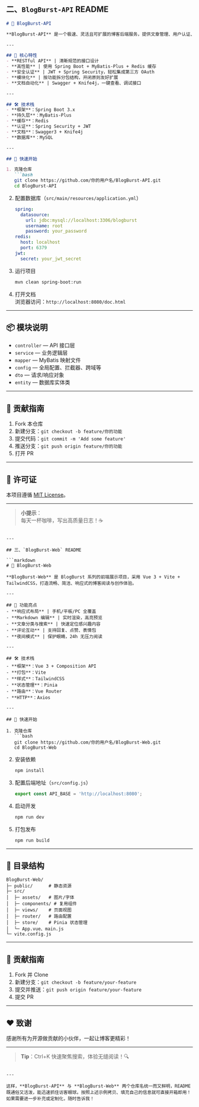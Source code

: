 

## 二、`BlogBurst-API` README

```markdown
# 🚀 BlogBurst-API

**BlogBurst-API** 是一个极速、灵活且可扩展的博客后端服务，提供文章管理、用户认证、评论互动、标签分类等核心功能。

---

## 🎉 核心特性
- **RESTful API** | 清晰规范的接口设计  
- **高性能** | 使用 Spring Boot + MyBatis-Plus + Redis 缓存  
- **安全认证** | JWT + Spring Security，轻松集成第三方 OAuth  
- **模块化** | 按功能拆分包结构，开闭原则友好扩展  
- **文档自动化** | Swagger + Knife4j，一键查看、调试接口  

---

## 🛠 技术栈
- **框架**：Spring Boot 3.x  
- **持久层**：MyBatis-Plus  
- **缓存**：Redis  
- **认证**：Spring Security + JWT  
- **文档**：Swagger3 + Knife4j  
- **数据库**：MySQL  

---

## 🚀 快速开始

1. 克隆仓库
   ```bash
   git clone https://github.com/你的用户名/BlogBurst-API.git
   cd BlogBurst-API
   ```
2. 配置数据库（`src/main/resources/application.yml`）  
   ```yaml
   spring:
     datasource:
       url: jdbc:mysql://localhost:3306/blogburst
       username: root
       password: your_password
   redis:
     host: localhost
     port: 6379
   jwt:
     secret: your_jwt_secret
   ```
3. 运行项目
   ```bash
   mvn clean spring-boot:run
   ```
4. 打开文档  
   浏览器访问：`http://localhost:8080/doc.html`

---

## 📦 模块说明
- `controller` — API 接口层  
- `service` — 业务逻辑层  
- `mapper` — MyBatis 映射文件  
- `config` — 全局配置、拦截器、跨域等  
- `dto` — 请求/响应对象  
- `entity` — 数据库实体类  

---

## 🤝 贡献指南
1. Fork 本仓库  
2. 新建分支：`git checkout -b feature/你的功能`  
3. 提交代码：`git commit -m 'Add some feature'`  
4. 推送分支：`git push origin feature/你的功能`  
5. 打开 PR  

---

## 📝 许可证
本项目遵循 [MIT License](LICENSE)。

---

> **小提示**：  
> 每天一杯咖啡，写出高质量日志！☕
```

---

## 三、`BlogBurst-Web` README

```markdown
# 🌟 BlogBurst-Web

**BlogBurst-Web** 是 BlogBurst 系列的前端展示项目，采用 Vue 3 + Vite + TailwindCSS，打造流畅、简洁、响应式的博客阅读与创作体验。

---

## 🎨 功能亮点
- **响应式布局** | 手机/平板/PC 全覆盖  
- **Markdown 编辑** | 实时渲染，高亮预览  
- **文章分类与搜索** | 快速定位感兴趣内容  
- **评论互动** | 支持回复、点赞、表情包  
- **夜间模式** | 保护眼睛，24h 无压力阅读  

---

## 🛠 技术栈
- **框架**：Vue 3 + Composition API  
- **打包**：Vite  
- **样式**：TailwindCSS  
- **状态管理**：Pinia  
- **路由**：Vue Router  
- **HTTP**：Axios  

---

## 🚀 快速开始

1. 克隆仓库
   ```bash
   git clone https://github.com/你的用户名/BlogBurst-Web.git
   cd BlogBurst-Web
   ```
2. 安装依赖
   ```bash
   npm install
   ```
3. 配置后端地址（`src/config.js`）
   ```js
   export const API_BASE = 'http://localhost:8080';
   ```
4. 启动开发
   ```bash
   npm run dev
   ```
5. 打包发布
   ```bash
   npm run build
   ```

---

## 📁 目录结构
```
BlogBurst-Web/
├─ public/      # 静态资源
├─ src/
│  ├─ assets/   # 图片/字体
│  ├─ components/ # 复用组件
│  ├─ views/    # 页面视图
│  ├─ router/   # 路由配置
│  ├─ store/    # Pinia 状态管理
│  └─ App.vue、main.js
└─ vite.config.js
```

---

## 🤝 贡献指南
1. Fork 并 Clone  
2. 新建分支：`git checkout -b feature/your-feature`  
3. 提交并推送：`git push origin feature/your-feature`  
4. 提交 PR  

---

## ❤️ 致谢
感谢所有为开源做贡献的小伙伴，一起让博客更精彩！  

---

> **Tip**：Ctrl+K 快速聚焦搜索，体验无缝阅读！🔍
```

---

这样，**BlogBurst-API** 与 **BlogBurst-Web** 两个仓库名统一而又鲜明，README 既通俗又活泼，能迅速抓住访客眼球。按照上述示例拷贝、填充自己的信息就可直接开箱即用！如果需要进一步补充或定制化，随时告诉我！
